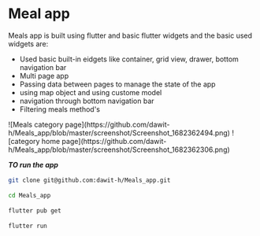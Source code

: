 # Meal app

Meals app is built using flutter and basic flutter widgets and the basic used widgets are:
<ul>
<li>Used basic built-in eidgets like container, grid view, drawer, bottom navigation bar</li>
<li>Multi page app</li>
<li>Passing data between pages to manage the state of the app</li>
<li>using map object and using custome model</li>
<li>navigation through bottom navigation bar</li>
<li>Filtering meals method's</li>

</ul>
![Meals category page](https://github.com/dawit-h/Meals_app/blob/master/screenshot/Screenshot_1682362494.png)
![category home page](https://github.com/dawit-h/Meals_app/blob/master/screenshot/Screenshot_1682362306.png)

***TO run the app***

```bash
git clone git@github.com:dawit-h/Meals_app.git
```

```bash
cd Meals_app
```

```bash
flutter pub get
```

```bash
flutter run
```
